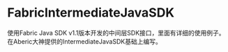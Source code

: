 # FabricIntermediateJavaSDK

使用Fabric Java SDK v1.1版本开发的中间层SDK接口，里面有详细的使用例子。
在Aberic大神提供的IntermediateJavaSDK基础上编写。
